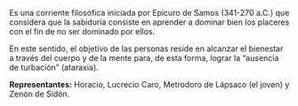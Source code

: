 Es una corriente filosófica iniciada por Epicuro de Samos (341-270 a.C.) que considera que la sabiduría consiste en aprender a dominar bien los placeres con el fin de no ser dominado por ellos.

En este sentido, el objetivo de las personas reside en alcanzar el bienestar a través del cuerpo y de la mente para, de esta forma, lograr la “ausencia de turbación” (ataraxia).

**Representantes:** Horacio, Lucrecio Caro, Metrodoro de Lápsaco (el joven) y Zenón de Sidón.
